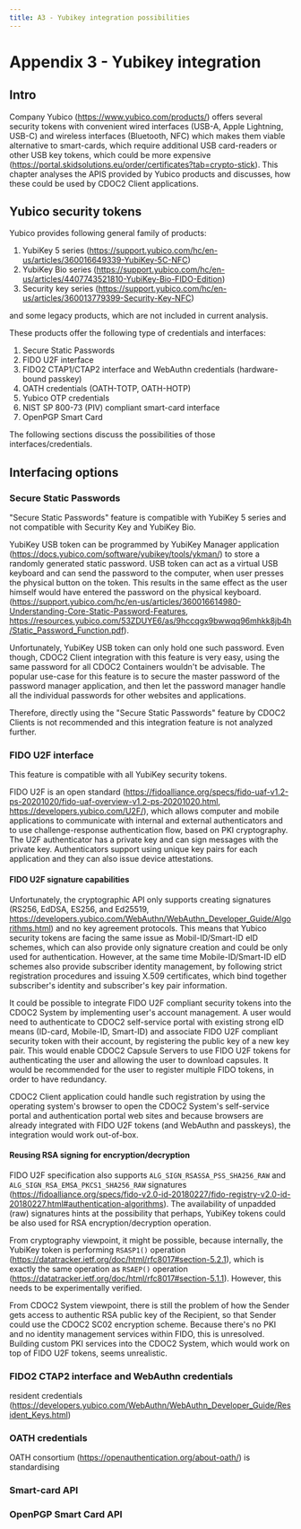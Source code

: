 ```yaml
---
title: A3 - Yubikey integration possibilities
---
```


# Appendix 3 - Yubikey integration

## Intro

Company Yubico (<https://www.yubico.com/products/>) offers several security tokens with convenient wired interfaces (USB-A, Apple Lightning, USB-C) and wireless interfaces (Bluetooth, NFC) which makes them viable alternative to smart-cards, which require additional USB card-readers or other USB key tokens, which could be more expensive (<https://portal.skidsolutions.eu/order/certificates?tab=crypto-stick>). This chapter analyses the APIS provided by Yubico products and discusses, how these could be used by CDOC2 Client applications.

## Yubico security tokens

Yubico provides following general family of products:

1. YubiKey 5 series (<https://support.yubico.com/hc/en-us/articles/360016649339-YubiKey-5C-NFC>)
2. YubiKey Bio series (<https://support.yubico.com/hc/en-us/articles/4407743521810-YubiKey-Bio-FIDO-Edition>)
3. Security key series (<https://support.yubico.com/hc/en-us/articles/360013779399-Security-Key-NFC>)

and some legacy products, which are not included in current analysis.

These products offer the following type of credentials and interfaces:

1. Secure Static Passwords
2. FIDO U2F interface
3. FIDO2 CTAP1/CTAP2 interface and WebAuthn credentials (hardware-bound passkey)
4. OATH credentials (OATH-TOTP, OATH-HOTP)
5. Yubico OTP credentials
6. NIST SP 800-73 (PIV) compliant smart-card interface
7. OpenPGP Smart Card

The following sections discuss the possibilities of those interfaces/credentials.

## Interfacing options

### Secure Static Passwords

"Secure Static Passwords" feature is compatible with YubiKey 5 series and not compatible with Security Key and YubiKey Bio.

YubiKey USB token can be programmed by YubiKey Manager application (<https://docs.yubico.com/software/yubikey/tools/ykman/>) to store a randomly generated static password. USB token can act as a virtual USB keyboard and can send the password to the computer, when user presses the physical button on the token. This results in the same effect as the user himself would have entered the password on the physical keyboard. (<https://support.yubico.com/hc/en-us/articles/360016614980-Understanding-Core-Static-Password-Features>, <https://resources.yubico.com/53ZDUYE6/as/9hccqgx9bwwqq96mhkk8jb4h/Static_Password_Function.pdf>).

Unfortunately, YubiKey USB token can only hold one such password. Even though, CDOC2 Client integration with this feature is very easy, using the same password for all CDOC2 Containers wouldn't be advisable. The popular use-case for this feature is to secure the master password of the password manager application, and then let the password manager handle all the individual passwords for other websites and applications.

Therefore, directly using the "Secure Static Passwords" feature by CDOC2 Clients is not recommended and this integration feature is not analyzed further.

### FIDO U2F interface

This feature is compatible with all YubiKey security tokens.

FIDO U2F is an open standard (<https://fidoalliance.org/specs/fido-uaf-v1.2-ps-20201020/fido-uaf-overview-v1.2-ps-20201020.html>, <https://developers.yubico.com/U2F/>), which allows computer and mobile applications to communicate with internal and external authenticators and to use challenge-response authentication flow, based on PKI cryptography. The U2F authenticator has a private key and can sign messages with the private key. Authenticators support using unique key pairs for each application and they can also issue device attestations.

#### FIDO U2F signature capabilities

Unfortunately, the cryptographic API only supports creating signatures (RS256, EdDSA, ES256, and Ed25519, <https://developers.yubico.com/WebAuthn/WebAuthn_Developer_Guide/Algorithms.html>) and no key agreement protocols. This means that Yubico security tokens are facing the same issue as Mobil-ID/Smart-ID eID schemes, which can also provide only signature creation and could be only used for authentication. However, at the same time Mobile-ID/Smart-ID eID schemes also provide subscriber identity management, by following strict registration procedures and issuing X.509 certificates, which bind together subscriber's identity and subscriber's key pair information.

It could be possible to integrate FIDO U2F compliant security tokens into the CDOC2 System by implementing user's account management. A user would need to authenticate to CDOC2 self-service portal with existing strong eID means (ID-card, Mobile-ID, Smart-ID) and associate FIDO U2F compliant security token with their account, by registering the public key of a new key pair. This would enable CDOC2 Capsule Servers to use FIDO U2F tokens for authenticating the user and allowing the user to download capsules. It would be recommended for the user to register multiple FIDO tokens, in order to have redundancy.

CDOC2 Client application could handle such registration by using the operating system's browser to open the CDOC2 System's self-service portal and authentication portal web sites and because browsers are already integrated with FIDO U2F tokens (and WebAuthn and passkeys), the integration would work out-of-box.

#### Reusing RSA signing for encryption/decryption

FIDO U2F specification also supports `ALG_SIGN_RSASSA_PSS_SHA256_RAW` and `ALG_SIGN_RSA_EMSA_PKCS1_SHA256_RAW` signatures (<https://fidoalliance.org/specs/fido-v2.0-id-20180227/fido-registry-v2.0-id-20180227.html#authentication-algorithms>). The availability of unpadded (raw) signatures hints at the possibility that perhaps, YubiKey tokens could be also used for RSA encryption/decryption operation.

From cryptography viewpoint, it might be possible, because internally, the YubiKey token is performing `RSASP1()` operation (<https://datatracker.ietf.org/doc/html/rfc8017#section-5.2.1>), which is exactly the same operation as `RSAEP()` operation (<https://datatracker.ietf.org/doc/html/rfc8017#section-5.1.1>). However, this needs to be experimentally verified.

From CDOC2 System viewpoint, there is still the problem of how the Sender gets access to authentic RSA public key of the Recipient, so that Sender could use the CDOC2 SC02 encryption scheme. Because there's no PKI and no identity management services within FIDO, this is unresolved. Building custom PKI services into the CDOC2 System, which would work on top of FIDO U2F tokens, seems unrealistic.

### FIDO2 CTAP2 interface and WebAuthn credentials

resident credentials (<https://developers.yubico.com/WebAuthn/WebAuthn_Developer_Guide/Resident_Keys.html>)

### OATH credentials

OATH consortium (https://openauthentication.org/about-oath/) is standardising 

### Smart-card API

### OpenPGP Smart Card API



